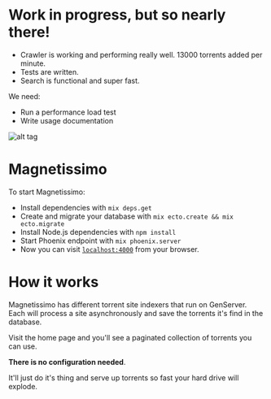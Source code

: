 # Work in progress, but so nearly there!

- Crawler is working and performing really well. 13000 torrents added per minute.
- Tests are written.
- Search is functional and super fast.

We need:

- Run a performance load test
- Write usage documentation

![alt tag](http://i.imgur.com/LzzWlk0.png)

# Magnetissimo

To start Magnetissimo:

  * Install dependencies with `mix deps.get`
  * Create and migrate your database with `mix ecto.create && mix ecto.migrate`
  * Install Node.js dependencies with `npm install`
  * Start Phoenix endpoint with `mix phoenix.server`
  * Now you can visit [`localhost:4000`](http://localhost:4000) from your browser.

# How it works

Magnetissimo has different torrent site indexers that run on GenServer. Each
will process a site asynchronously and save the torrents it's find in the
database.

Visit the home page and you'll see a paginated collection of torrents you can
use.

**There is no configuration needed**.

It'll just do it's thing and serve up torrents so fast your hard drive will
explode.
